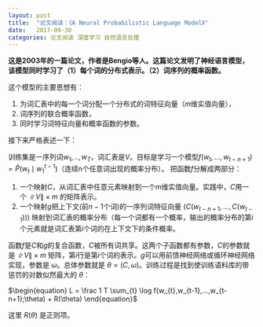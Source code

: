 ```yaml
---
layout: post
title:  "论文阅读：《A Neural Probabilistic Language Model》"
date:   2017-09-30
categories: 论文阅读 深度学习 自然语言处理
---
```


**这是2003年的一篇论文，作者是Bengio等人。这篇论文发明了神经语言模型，该模型同时学习了（1）每个词的分布式表示。（2）词序列的概率函数。**


这个模型的主要思想有：
1. 为词汇表中的每一个词分配一个分布式的词特征向量（$m$维实值向量），
2. 词序列的联合概率函数，
3. 同时学习词特征向量和概率函数的参数。

接下来严格表述一下：

训练集是一序列词$w_{1},..,w_{T}$，词汇表是$V$。目标是学习一个模型$f(w_{t},...,w_{t-n+1}) = \hat{P}(w_{t}\mid w_{1}^{t-1})$（连续n个任意词出现的概率分布）。
把函数$f$分解成两部分：
1. 一个映射$C$，从词汇表中任意元素映射到一个$m$维实值向量。实践中，$C$用一个 $\| V\| \times m$ 的矩阵表示。
2. 一个映射$g$把上下文(前$n-1$个词)的一序列词特征向量 $(C(w_{t-n+1},...,C(w_{t-1})))$ 映射到词汇表的概率分布（每一个词都有一个概率，输出的概率分布的第$i$个元素就是词汇表第$i$个词的在上下文下的条件概率。

函数$f$是$C$和$g$的复合函数，$C$被所有词共享。这两个子函数都有参数，$C$的参数就是 $\|V\| \times m$ 矩阵，第$i$行是第$i$个词的表示。$g$可以用前馈神经网络或循环神经网络实现，参数是 $\omega$。总体参数就是 $\theta = (C,\omega)$。训练过程是找到使训练语料库的带惩罚的对数似然最大的 $\theta$：

$\begin{equation}
L = \frac 1 T \sum_{t} \log f(w_{t},w_{t-1},...,w_{t-n+1};\theta) + R(\theta)
\end{equation}$

这里 $R(\theta)$ 是正则项。
